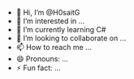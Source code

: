 - 👋 Hi, I’m @H0saitG
- 👀 I’m interested in ...
- 🌱 I’m currently learning C#
- 💞️ I’m looking to collaborate on ...
- 📫 How to reach me ...
- 😄 Pronouns: ...
- ⚡ Fun fact: ...

<!---
H0saitG/H0saitG is a ✨ special ✨ repository because its `README.md` (this file) appears on your GitHub profile.
You can click the Preview link to take a look at your changes.
--->
